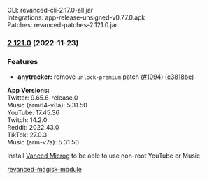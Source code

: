 CLI: revanced-cli-2.17.0-all.jar  
Integrations: app-release-unsigned-v0.77.0.apk  
Patches: revanced-patches-2.121.0.jar  

### [2.121.0](https://github.com/revanced/revanced-patches/compare/v2.120.0...v2.121.0) (2022-11-23)
### Features
* **anytracker:** remove `unlock-premium` patch ([#1094](https://github.com/revanced/revanced-patches/issues/1094)) ([c3818be](https://github.com/revanced/revanced-patches/commit/c3818befc6e342ff04bc8e9fde84a667c123d7ab))

  
**App Versions:**  
Twitter: 9.65.6-release.0  
Music (arm64-v8a): 5.31.50  
YouTube: 17.45.36  
Twitch: 14.2.0  
Reddit: 2022.43.0  
TikTok: 27.0.3  
Music (arm-v7a): 5.31.50  

Install [Vanced Microg](https://github.com/TeamVanced/VancedMicroG/releases) to be able to use non-root YouTube or Music  

[revanced-magisk-module](https://github.com/j-hc/revanced-magisk-module)  
